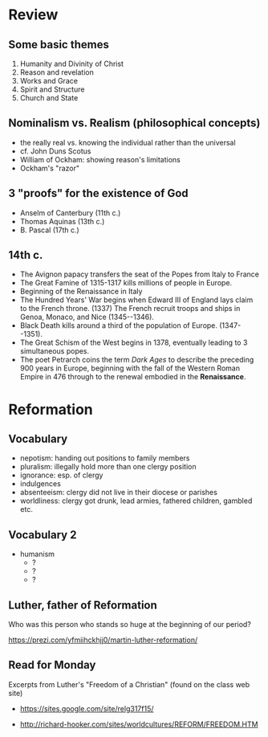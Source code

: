 Review
======

Some basic themes
-----------------

1. Humanity and Divinity of Christ
2. Reason and revelation
3. Works and Grace
4. Spirit and Structure
5. Church and State

Nominalism vs. Realism (philosophical concepts)
-----------------------------------------------

- the really real vs. knowing the individual rather than the universal
- cf. John Duns Scotus
- William of Ockham: showing reason\'s limitations
- Ockham\'s \"razor\"

3 \"proofs\" for the existence of God
-------------------------------------

- Anselm of Canterbury (11th c.)
- Thomas Aquinas (13th c.)
- B. Pascal (17th c.)

14th c.
-------

- The Avignon papacy transfers the seat of the Popes from Italy to
  France
- The Great Famine of 1315-1317 kills millions of people in Europe.
- Beginning of the Renaissance in Italy
- The Hundred Years\' War begins when Edward III of England lays claim
  to the French throne. (1337) The French recruit troops and ships in
  Genoa, Monaco, and Nice (1345--1346).
- Black Death kills around a third of the population of Europe.
  (1347--1351).
- The Great Schism of the West begins in 1378, eventually leading to 3
  simultaneous popes.
- The poet Petrarch coins the term *Dark Ages* to describe the
  preceding 900 years in Europe, beginning with the fall of the
  Western Roman Empire in 476 through to the renewal embodied in the
  **Renaissance**.

Reformation
===========

Vocabulary
----------

- nepotism: handing out positions to family members
- pluralism: illegally hold more than one clergy position
- ignorance: esp. of clergy
- indulgences
- absenteeism: clergy did not live in their diocese or parishes
- worldliness: clergy got drunk, lead armies, fathered children,
  gambled etc.

Vocabulary 2
------------

- humanism
  - ?
  - ?
  - ?

Luther, father of Reformation
-----------------------------

Who was this person who stands so huge at the beginning of our period?

<https://prezi.com/yfmiihckhjj0/martin-luther-reformation/>

Read for Monday
---------------

Excerpts from Luther\'s \"Freedom of a Christian\" (found on the class
web site)

- <https://sites.google.com/site/relg317f15/>

- <http://richard-hooker.com/sites/worldcultures/REFORM/FREEDOM.HTM>
